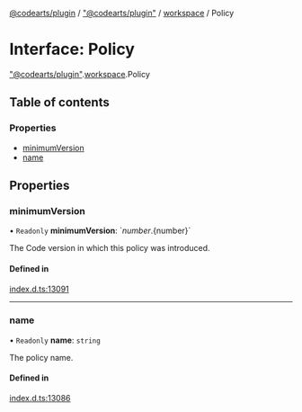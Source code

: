 [@codearts/plugin](../README.md) / ["@codearts/plugin"](../modules/_codearts_plugin_.md) / [workspace](../modules/codearts_plugin_.workspace.md) / Policy

# Interface: Policy

["@codearts/plugin"](../modules/_codearts_plugin_.md).[workspace](../modules/codearts_plugin_.workspace.md).Policy

## Table of contents

### Properties

- [minimumVersion](codearts_plugin_.workspace.Policy.md#minimumversion)
- [name](codearts_plugin_.workspace.Policy.md#name)

## Properties

### minimumVersion

• `Readonly` **minimumVersion**: \`${number}.${number}\`

The Code version in which this policy was introduced.

#### Defined in

[index.d.ts:13091](https://github.com/shuyaqian/cloudide-plugin-api/blob/3fbdd11/index.d.ts#L13091)

___

### name

• `Readonly` **name**: `string`

The policy name.

#### Defined in

[index.d.ts:13086](https://github.com/shuyaqian/cloudide-plugin-api/blob/3fbdd11/index.d.ts#L13086)
